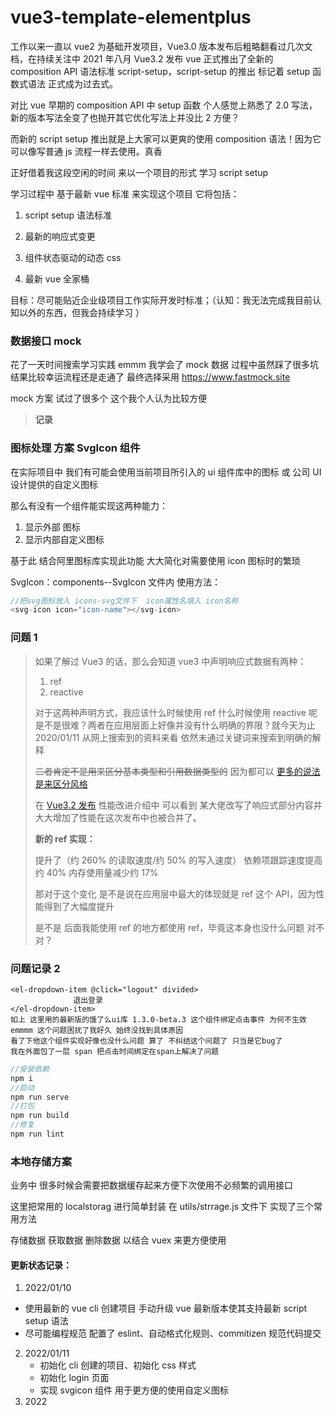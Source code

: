 # vue3-template-elementplus

工作以来一直以 vue2 为基础开发项目，Vue3.0 版本发布后粗略翻看过几次文档，在持续关注中 2021 年八月 Vue3.2 发布 vue 正式推出了全新的 composition API 语法标准 script-setup，script-setup 的推出 标记着 setup 函数式语法 正式成为过去式。

对比 vue 早期的 composition API 中 setup 函数 个人感觉上熟悉了 2.0 写法，新的版本写法全变了也抛开其它优化写法上并没比 2 方便？

而新的 script setup 推出就是上大家可以更爽的使用 composition 语法！因为它可以像写普通 js 流程一样去使用。真香

正好借着我这段空闲的时间 来以一个项目的形式 学习 script setup

学习过程中 基于最新 vue 标准 来实现这个项目 它将包括：

1. script setup 语法标准

2. 最新的响应式变更

3. 组件状态驱动的动态 css

4. 最新 vue 全家桶

目标：尽可能贴近企业级项目工作实际开发时标准；（认知：我无法完成我目前认知以外的东西，但我会持续学习 ）

### 数据接口 mock

花了一天时间搜索学习实践 emmm 我学会了 mock 数据 过程中虽然踩了很多坑 结果比较幸运流程还是走通了 最终选择采用 https://www.fastmock.site

mock 方案 试过了很多个 这个我个人认为比较方便

> **记录**

### 图标处理 方案 SvgIcon 组件

在实际项目中 我们有可能会使用当前项目所引入的 ui 组件库中的图标 或 公司 UI 设计提供的自定义图标

那么有没有一个组件能实现这两种能力：

1.  显示外部 图标
2.  显示内部自定义图标

基于此 结合阿里图标库实现此功能 大大简化对需要使用 icon 图标时的繁琐

SvgIcon：components--SvgIcon 文件内 使用方法：

```javascript
//把svg图标放入 icons-svg文件下  icon属性名填入 icon名称
<svg-icon icon="icon-name"></svg-icon>
```

### 问题 1

> 如果了解过 Vue3 的话，那么会知道 vue3 中声明响应式数据有两种：
>
> 1.  ref
> 2.  reactive
>
> 对于这两种声明方式，我应该什么时候使用 ref 什么时候使用 reactive 呢 是不是很难？两者在应用层面上好像并没有什么明确的界限？就今天为止 2020/01/11 从网上搜索到的资料来看 依然未通过关键词来搜索到明确的解释
>
> ~~二者肯定不是用来区分基本类型和引用数据类型的~~ 因为都可以 [更多的说法是来区分风格](https://www.jianshu.com/p/ec9670c2ff5c)
>
> 在 [Vue3.2 发布](https://blog.vuejs.org/posts/vue-3.2.html) 性能改进介绍中 可以看到 某大佬改写了响应式部分内容并大大增加了性能在这次发布中也被合并了。
>
> **新的 ref 实现：**
>
> 提升了（约 260% 的读取速度/约 50% 的写入速度）
> 依赖项跟踪速度提高约 40%
> 内存使用量减少约 17%
>
> 那对于这个变化 是不是说在应用层中最大的体现就是 ref 这个 API，因为性能得到了大幅度提升
>
> 是不是 后面我能使用 ref 的地方都使用 ref，毕竟这本身也没什么问题 对不对？

### 问题记录 2

```vue
<el-dropdown-item @click="logout" divided>
              退出登录
</el-dropdown-item>
如上 这里用的最新版的饿了么ui库 1.3.0-beta.3 这个组件绑定点击事件 为何不生效
emmmm 这个问题困扰了我好久 始终没找到具体原因
看了下他这个组件实现好像也没什么问题 算了 不纠结这个问题了 只当是它bug了
我在外面包了一层 span 把点击时间绑定在span上解决了问题
```

```javascript
//安装依赖
npm i
//启动
npm run serve
//打包
npm run build
//修复
npm run lint
```

### 本地存储方案

业务中 很多时候会需要把数据缓存起来方便下次使用不必频繁的调用接口

这里把常用的 localstorag 进行简单封装 在 utils/strrage.js 文件下 实现了三个常用方法

存储数据 获取数据 删除数据 以结合 vuex 来更方便使用

#### 更新状态记录：

1.  2022/01/10

- 使用最新的 vue cli 创建项目 手动升级 vue 最新版本使其支持最新 script setup 语法
- 尽可能编程规范 配置了 eslint、自动格式化规则、commitizen 规范代码提交

2. 2022/01/11
   - 初始化 cli 创建的项目、初始化 css 样式
   - 初始化 login 页面
   - 实现 svgicon 组件 用于更方便的使用自定义图标
3. 2022
